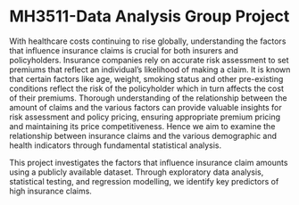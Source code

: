 # MH3511-Data Analysis Group Project 

With healthcare costs continuing to rise globally, understanding the factors that influence insurance claims is crucial for both insurers and policyholders. Insurance companies rely on accurate risk assessment to set premiums that reflect an individual’s likelihood of making a claim. It is known that certain factors like age, weight, smoking status and other pre-existing conditions reflect the risk of the policyholder which in turn affects the cost of their premiums. Thorough understanding of the relationship between the amount of claims and the various factors can provide valuable insights for risk assessment and policy pricing, ensuring appropriate premium pricing and maintaining its price competitiveness. Hence we aim to examine the relationship between insurance claims and the various demographic and health indicators through fundamental statistical analysis.

This project investigates the factors that influence insurance claim amounts using a publicly available dataset. Through exploratory data analysis, statistical testing, and regression modelling, we identify key predictors of high insurance claims.
